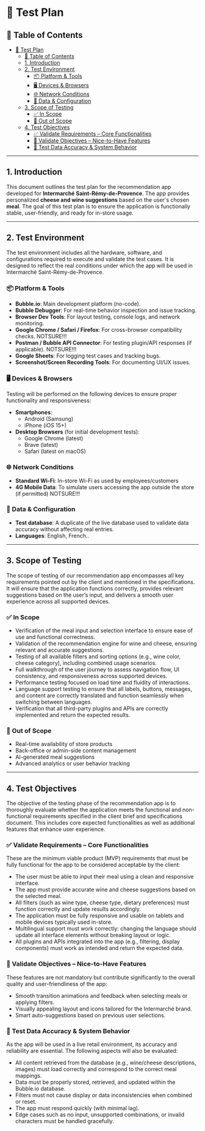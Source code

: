 # 🧪 Test Plan

## 📑 Table of Contents
- [🧪 Test Plan](#-test-plan)
  - [📑 Table of Contents](#-table-of-contents)
  - [1. Introduction](#1-introduction)
  - [2. Test Environment](#2-test-environment)
    - [📦 Platform \& Tools](#-platform--tools)
    - [🖥️ Devices \& Browsers](#️-devices--browsers)
    - [🌐 Network Conditions](#-network-conditions)
    - [🔐 Data \& Configuration](#-data--configuration)
  - [3. Scope of Testing](#3-scope-of-testing)
    - [✅ In Scope](#-in-scope)
    - [🚫 Out of Scope](#-out-of-scope)
  - [4. Test Objectives](#4-test-objectives)
    - [✅ Validate Requirements – Core Functionalities](#-validate-requirements--core-functionalities)
    - [🌟 Validate Objectives – Nice-to-Have Features](#-validate-objectives--nice-to-have-features)
    - [🧪 Test Data Accuracy \& System Behavior](#-test-data-accuracy--system-behavior)

---

## 1. Introduction
This document outlines the test plan for the recommendation app developed for **Intermarché Saint-Rémy-de-Provence**. The app provides personalized **cheese and wine suggestions** based on the user's chosen **meal**. The goal of this test plan is to ensure the application is functionally stable, user-friendly, and ready for in-store usage.

---

## 2. Test Environment

The test environment includes all the hardware, software, and configurations required to execute and validate the test cases. It is designed to reflect the real conditions under which the app will be used in Intermarché Saint-Rémy-de-Provence.

### 📦 Platform & Tools
- **Bubble.io**: Main development platform (no-code).
- **Bubble Debugger**: For real-time behavior inspection and issue tracking.
- **Browser Dev Tools**: For layout testing, console logs, and network monitoring.
- **Google Chrome / Safari / Firefox**: For cross-browser compatibility checks. NOTSURE!!!
- **Postman / Bubble API Connector**: For testing plugin/API responses (if applicable). NOTSURE!!!
- **Google Sheets**: For logging test cases and tracking bugs.
- **Screenshot/Screen Recording Tools**: For documenting UI/UX issues.

### 🖥️ Devices & Browsers
Testing will be performed on the following devices to ensure proper functionality and responsiveness:

- **Smartphones**:
  - Android (Samsung)
  - iPhone (iOS 15+)
- **Desktop Browsers** (for initial development tests):
  - Google Chrome (latest)
  - Brave (latest)
  - Safari (latest on macOS)

### 🌐 Network Conditions
- **Standard Wi-Fi**: In-store Wi-Fi as used by employees/customers
- **4G Mobile Data**: To simulate users accessing the app outside the store (if permitted) NOTSURE!!!

### 🔐 Data & Configuration
- **Test database**: A duplicate of the live database used to validate data accuracy without affecting real entries.
- **Languages**: English, French..

---

## 3. Scope of Testing

The scope of testing of our recommendation app encompasses all key requirements pointed out by the client and mentioned in the specifications. It will ensure that the application functions correctly, provides relevant suggestions based on the user’s input, and delivers a smooth user experience across all supported devices.

### ✅ In Scope
- Verification of the meal input and selection interface to ensure ease of use and functional correctness.
- Validation of the recommendation engine for wine and cheese, ensuring relevant and accurate suggestions.
- Testing of all available filters and sorting options (e.g., wine color, cheese category), including combined usage scenarios.
- Full walkthrough of the user journey to assess navigation flow, UI consistency, and responsiveness across supported devices.
- Performance testing focused on load time and fluidity of interactions.
- Language support testing to ensure that all labels, buttons, messages, and content are correctly translated and function seamlessly when switching between languages.
- Verification that all third-party plugins and APIs are correctly implemented and return the expected results.

### 🚫 Out of Scope
- Real-time availability of store products
- Back-office or admin-side content management
- AI-generated meal suggestions 
- Advanced analytics or user behavior tracking


---

## 4. Test Objectives

The objective of the testing phase of the recommendation app is to thoroughly evaluate whether the application meets the functional and non-functional requirements specified in the client brief and specifications document. This includes core expected functionalities as well as additional features that enhance user experience.

### ✅ Validate Requirements – Core Functionalities

These are the minimum viable product (MVP) requirements that must be fully functional for the app to be considered acceptable by the client:

- The user must be able to input their meal using a clean and responsive interface.
- The app must provide accurate wine and cheese suggestions based on the selected meal.
- All filters (such as wine type, cheese type, dietary preferences) must function correctly and update results accordingly.
- The application must be fully responsive and usable on tablets and mobile devices typically used in-store.
- Multilingual support must work correctly: changing the language should update all interface elements without breaking layout or logic.
- All plugins and APIs integrated into the app (e.g., filtering, display components) must work as intended and return the expected data.

### 🌟 Validate Objectives – Nice-to-Have Features

These features are not mandatory but contribute significantly to the overall quality and user-friendliness of the app:

- Smooth transition animations and feedback when selecting meals or applying filters.
- Visually appealing layout and icons tailored for the Intermarché brand.
- Smart auto-suggestions based on previous user selections.

### 🧪 Test Data Accuracy & System Behavior

As the app will be used in a live retail environment, its accuracy and reliability are essential. The following aspects will also be evaluated:

- All content retrieved from the database (e.g., wine/cheese descriptions, images) must load correctly and correspond to the correct meal mappings.
- Data must be properly stored, retrieved, and updated within the Bubble.io database.
- Filters must not cause display or data inconsistencies when combined or reset.
- The app must respond quickly (with minimal lag).
- Edge cases such as no input, unsupported combinations, or invalid characters must be handled gracefully.
